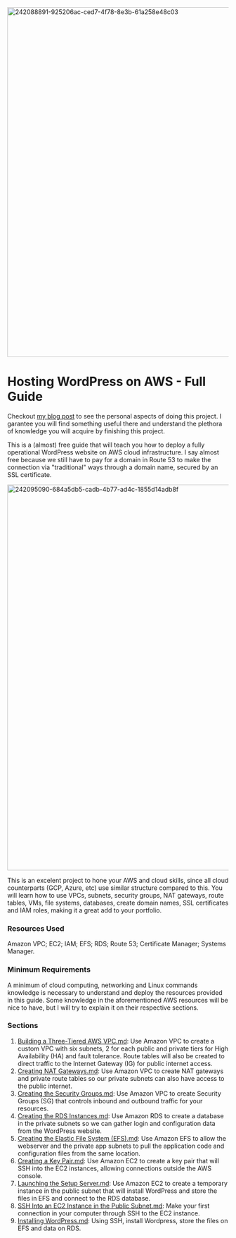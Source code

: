 <img width="794" alt="242088891-925206ac-ced7-4f78-8e3b-61a258e48c03" src="https://github.com/leorickli/wordpress-aws/assets/106999054/45fa8e5c-1771-4554-8ba3-7dbf0cce1a55">

# Hosting WordPress on AWS - Full Guide

Checkout [my blog post](https://leorickli.hashnode.dev/deploying-a-wordpress-website-in-aws) to see the personal aspects of doing this project. I garantee you will find something useful there and understand the plethora of knowledge you will acquire by finishing this project.

This is a (almost) free guide that will teach you how to deploy a fully operational WordPress website on AWS cloud infrastructure. I say almost free because we still have to pay for a domain in Route 53 to make the connection via "traditional" ways through a domain name, secured by an SSL certificate.

<img width="876" alt="242095090-684a5db5-cadb-4b77-ad4c-1855d14adb8f" src="https://github.com/leorickli/wordpress-aws/assets/106999054/35b82796-0e9a-4ca5-91ac-712964168ed0">

This is an excelent project to hone your AWS and cloud skills, since all cloud counterparts (GCP, Azure, etc) use similar structure compared to this. You will learn how to use VPCs, subnets, security groups, NAT gateways, route tables, VMs, file systems, databases, create domain names, SSL certificates and IAM roles, making it a great add to your portfolio.

### Resources Used

Amazon VPC; EC2; IAM; EFS; RDS; Route 53; Certificate Manager; Systems Manager.

### Minimum Requirements

A minimum of cloud computing, networking and Linux commands knowledge is necessary to understand and deploy the resources provided in this guide. Some knowledge in the aforementioned AWS resources will be nice to have, but I will try to explain it on their respective sections.

### Sections

01. [Building a Three-Tiered AWS VPC.md](https://github.com/Padmalebaka/wordpress-aws/files/15047782/01.-.Building.a.Three-Tiered.AWS.VPC.md): Use Amazon VPC to create a custom VPC with six subnets, 2 for each public and private tiers for High Availability (HA) and fault tolerance. Route tables will also be created to direct traffic to the Internet Gateway (IG) for public internet access.
02. [Creating NAT Gateways.md](https://github.com/Padmalebaka/wordpress-aws/files/15047785/02.-.Creating.NAT.Gateways.md): Use Amazon VPC to create NAT gateways and private route tables so our private subnets can also have access to the public internet.
03. [Creating the Security Groups.md](https://github.com/Padmalebaka/wordpress-aws/files/15047786/03.-.Creating.the.Security.Groups.md): Use Amazon VPC to create Security Groups (SG) that controls inbound and outbound traffic for your resources.
04. [Creating the RDS Instances.md](https://github.com/Padmalebaka/wordpress-aws/files/15047787/04.-.Creating.the.RDS.Instances.md): Use Amazon RDS to create a database in the private subnets so we can gather login and configuration data from the WordPress website.
05. [Creating the Elastic File System (EFS).md](https://github.com/Padmalebaka/wordpress-aws/files/15047789/05.-.Creating.the.Elastic.File.System.EFS.md): Use Amazon EFS to allow the webserver and the private app subnets to pull the application code and configuration files from the same location. 
06. [Creating a Key Pair.md](https://github.com/Padmalebaka/wordpress-aws/files/15047790/06.-.Creating.a.Key.Pair.md): Use Amazon EC2 to create a key pair that will SSH into the EC2 instances, allowing connections outside the AWS console.
07. [Launching the Setup Server.md](https://github.com/Padmalebaka/wordpress-aws/files/15047792/07.-.Launching.the.Setup.Server.md): Use Amazon EC2 to create a temporary instance in the public subnet that will install WordPress and store the files in EFS and connect to the RDS database.
08. [SSH Into an EC2 Instance in the Public Subnet.md](https://github.com/Padmalebaka/wordpress-aws/files/15047793/08.-.SSH.Into.an.EC2.Instance.in.the.Public.Subnet.md): Make your first connection in your computer through SSH to the EC2 instance.
09. [Installing WordPress.md](https://github.com/Padmalebaka/wordpress-aws/files/15047794/09.-.Installing.WordPress.md): Using SSH, install Wordpress, store the files on EFS and data on RDS.
